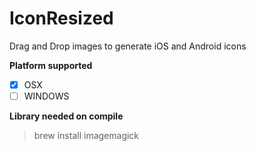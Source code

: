 IconResized
===========

Drag and Drop images to generate iOS and Android icons

**Platform supported**

- [X] OSX
- [ ] WINDOWS

**Library needed on compile**

> brew install imagemagick
